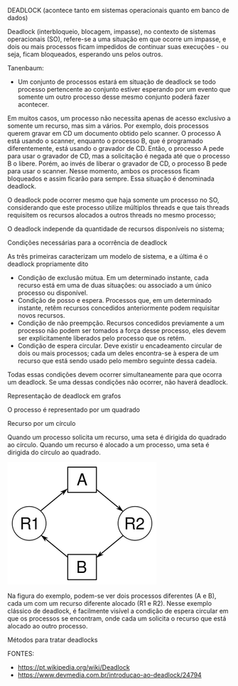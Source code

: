 DEADLOCK (acontece tanto em sistemas operacionais quanto em banco de dados)

Deadlock (interbloqueio, blocagem, impasse), no contexto de sistemas operacionais (SO), refere-se a uma situação em que ocorre um impasse, e dois ou mais processos ficam impedidos de continuar suas execuções - ou seja, ficam bloqueados, esperando uns pelos outros.

Tanenbaum: 
 - Um conjunto de processos estará em situação de deadlock se todo processo pertencente ao conjunto estiver esperando por um evento que somente um outro processo desse mesmo conjunto poderá fazer acontecer.



Em muitos casos, um processo não necessita apenas de acesso exclusivo a somente um recurso, mas sim a vários. Por exemplo, dois processos querem gravar em CD um documento obtido pelo scanner. O processo A está usando o scanner, enquanto o processo B, que é programado diferentemente, está usando o gravador de CD. Então, o processo A pede para usar o gravador de CD, mas a solicitação é negada até que o processo B o libere. Porém, ao invés de liberar o gravador de CD, o processo B pede para usar o scanner. Nesse momento, ambos os processos ficam bloqueados e assim ficarão para sempre. Essa situação é denominada deadlock.


O deadlock pode ocorrer mesmo que haja somente um processo no SO, considerando que este processo utilize múltiplos threads e que tais threads requisitem os recursos alocados a outros threads no mesmo processo;

O deadlock independe da quantidade de recursos disponíveis no sistema;



Condições necessárias para a ocorrência de deadlock

As três primeiras caracterizam um modelo de sistema, e a última é o deadlock propriamente dito

- Condição de exclusão mútua. Em um determinado instante, cada recurso está em uma de duas situações: ou associado a um único processo ou disponível.
- Condição de posso e espera. Processos que, em um determinado instante, retêm recursos concedidos anteriormente podem requisitar novos recursos.
- Condição de não preempção. Recursos concedidos previamente a um processo não podem ser tomados a força desse processo, eles devem ser explicitamente liberados pelo processo que os retém.
- Condição de espera circular. Deve existir u encadeamento circular de dois ou mais processos; cada um deles encontra-se à espera de um recurso que está sendo usado pelo membro seguinte dessa cadeia.

Todas essas condições devem ocorrer simultaneamente para que ocorra um deadlock. Se uma dessas condições não ocorrer, não haverá deadlock.



Representação de deadlock em grafos

O processo é representado por um quadrado

Recurso por um círculo

Quando um processo solicita um recurso, uma seta é dirigida do quadrado ao círculo. Quando um recurso é alocado a um processo, uma seta é dirigida do círculo ao quadrado.

<img src="../../.assets/DeadlockGraph.png">

Na figura do exemplo, podem-se ver dois processos diferentes (A e B), cada um com um recurso diferente alocado (R1 e R2). Nesse exemplo clássico de deadlock, é facilmente visível a condição de espera circular em que os processos se encontram, onde cada um solicita o recurso que está alocado ao outro processo.




Métodos para tratar deadlocks




FONTES: 
- https://pt.wikipedia.org/wiki/Deadlock
- https://www.devmedia.com.br/introducao-ao-deadlock/24794
